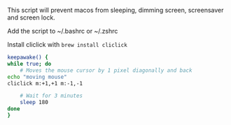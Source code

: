 This script will prevent macos from sleeping, dimming screen, screensaver and screen lock.

Add the script to ~/.bashrc or ~/.zshrc

Install cliclick with `brew install cliclick`

```bash
keepawake() {
while true; do
    # Moves the mouse cursor by 1 pixel diagonally and back
echo "moving mouse"
cliclick m:+1,+1 m:-1,-1

    # Wait for 3 minutes
    sleep 180
done
}
```